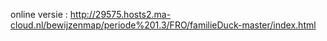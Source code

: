 online versie : http://29575.hosts2.ma-cloud.nl/bewijzenmap/periode%201.3/FRO/familieDuck-master/index.html
